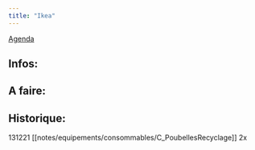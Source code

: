 ```yaml
---
title: "Ikea"
---
```


[Agenda](notes/AgendaMaJournee.md) 
## Infos:

## A faire: 

## Historique:
131221 [[notes/equipements/consommables/C_PoubellesRecyclage]] 2x

